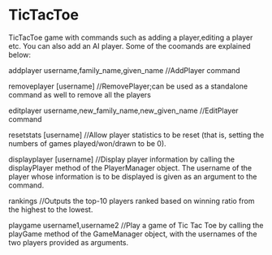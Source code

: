 # TicTacToe
TicTacToe game with commands such as adding a player,editing a player etc. You can also add an AI player. 
Some of the coomands are explained below:

addplayer username,family_name,given_name //AddPlayer command

removeplayer [username] //RemovePlayer;can be used as a standalone command as well to remove all the players

editplayer username,new_family_name,new_given_name  //EditPlayer command

resetstats [username] //Allow player statistics to be reset (that is, setting the numbers of games played/won/drawn to be 0).

displayplayer [username] //Display player information by calling the displayPlayer method of the PlayerManager object. 
                          The username of the player whose information is to be displayed is given as an argument to the command.
                          
rankings  //Outputs the top-10 players ranked based on winning ratio from the highest to the lowest.

playgame username1,username2  //Play a game of Tic Tac Toe by calling the playGame method of the GameManager object, 
                                with the usernames of the two players provided as arguments. 
